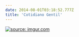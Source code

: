 ```yaml
---
date: 2014-08-01T03:18:52.777Z
title: 'Cotidiano Gentil'
---
```


<a href="http://imgur.com/ZaGIu8K"><img src="http://i.imgur.com/ZaGIu8K.png" title="source: imgur.com" /></a>